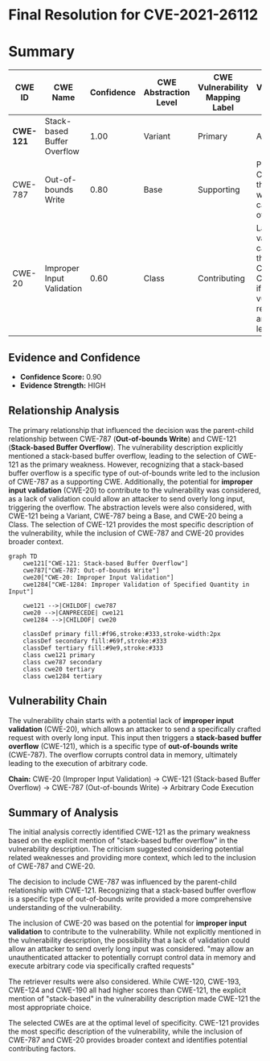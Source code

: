 # Final Resolution for CVE-2021-26112

# Summary
| CWE ID | CWE Name | Confidence | CWE Abstraction Level | CWE Vulnerability Mapping Label | CWE-Vulnerability Mapping Notes |
|---|---|---|---|---|---|
| **CWE-121** | Stack-based Buffer Overflow | 1.00 | Variant | Primary | Allowed |
| CWE-787 | Out-of-bounds Write | 0.80 | Base | Supporting | Parent of CWE-121, the root write that causes the overflow |
| CWE-20 | Improper Input Validation | 0.60 | Class | Contributing | Lack of input validation can lead to the overflow. Consider CWE-1284 if the vulnerability revolves around length. |

## Evidence and Confidence

*   **Confidence Score:** 0.90
*   **Evidence Strength:** HIGH

## Relationship Analysis
The primary relationship that influenced the decision was the parent-child relationship between CWE-787 (**Out-of-bounds Write**) and CWE-121 (**Stack-based Buffer Overflow**). The vulnerability description explicitly mentioned a stack-based buffer overflow, leading to the selection of CWE-121 as the primary weakness. However, recognizing that a stack-based buffer overflow is a specific type of out-of-bounds write led to the inclusion of CWE-787 as a supporting CWE. Additionally, the potential for **improper input validation** (CWE-20) to contribute to the vulnerability was considered, as a lack of validation could allow an attacker to send overly long input, triggering the overflow. The abstraction levels were also considered, with CWE-121 being a Variant, CWE-787 being a Base, and CWE-20 being a Class. The selection of CWE-121 provides the most specific description of the vulnerability, while the inclusion of CWE-787 and CWE-20 provides broader context.

```mermaid
graph TD
    cwe121["CWE-121: Stack-based Buffer Overflow"]
    cwe787["CWE-787: Out-of-bounds Write"]
    cwe20["CWE-20: Improper Input Validation"]
    cwe1284["CWE-1284: Improper Validation of Specified Quantity in Input"]
    
    cwe121 -->|CHILDOF| cwe787
    cwe20 -->|CANPRECEDE| cwe121
    cwe1284 -->|CHILDOF| cwe20
    
    classDef primary fill:#f96,stroke:#333,stroke-width:2px
    classDef secondary fill:#69f,stroke:#333
    classDef tertiary fill:#9e9,stroke:#333
    class cwe121 primary
    class cwe787 secondary
    class cwe20 tertiary
    class cwe1284 tertiary
```

## Vulnerability Chain
The vulnerability chain starts with a potential lack of **improper input validation** (CWE-20), which allows an attacker to send a specifically crafted request with overly long input. This input then triggers a **stack-based buffer overflow** (CWE-121), which is a specific type of **out-of-bounds write** (CWE-787). The overflow corrupts control data in memory, ultimately leading to the execution of arbitrary code.

**Chain:** CWE-20 (Improper Input Validation) -> CWE-121 (Stack-based Buffer Overflow) -> CWE-787 (Out-of-bounds Write) -> Arbitrary Code Execution

## Summary of Analysis
The initial analysis correctly identified CWE-121 as the primary weakness based on the explicit mention of "stack-based buffer overflow" in the vulnerability description. The criticism suggested considering potential related weaknesses and providing more context, which led to the inclusion of CWE-787 and CWE-20.

The decision to include CWE-787 was influenced by the parent-child relationship with CWE-121. Recognizing that a stack-based buffer overflow is a specific type of out-of-bounds write provided a more comprehensive understanding of the vulnerability.

The inclusion of CWE-20 was based on the potential for **improper input validation** to contribute to the vulnerability. While not explicitly mentioned in the vulnerability description, the possibility that a lack of validation could allow an attacker to send overly long input was considered. "may allow an unauthenticated attacker to potentially corrupt control data in memory and execute arbitrary code via specifically crafted requests"

The retriever results were also considered. While CWE-120, CWE-193, CWE-124 and CWE-190 all had higher scores than CWE-121, the explicit mention of "stack-based" in the vulnerability description made CWE-121 the most appropriate choice.

The selected CWEs are at the optimal level of specificity. CWE-121 provides the most specific description of the vulnerability, while the inclusion of CWE-787 and CWE-20 provides broader context and identifies potential contributing factors.